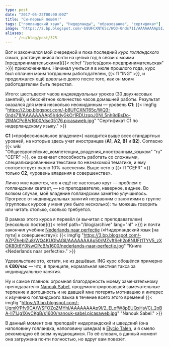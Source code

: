```yaml
---
type: post
date: "2017-05-22T00:00:00Z"
title: "Си-первый пошёл!"
tags: ["голландский язык", "Нидерланды", "образование", "сертификат"]
image: "https://2.bp.blogspot.com/-b8UFCXNT65c/WQ3-0nds71I/AAAAAAAAp5I/4dyGkOr1RDUzqpJ0Nl_5nh8dBsDo-2IMACPcB/s1600/dsc05176.picasaweb.jpg"
aliases:
    - /ru/blog/post/325
---
```


Вот и закончился мой очередной и пока последний *курс голландского языка*, растянувшийся почти на целый год в связи с моими [предпринимательскими]({{< relref "/series/доля-предпринимательская" >}}) приключениями. Начинал учиться я в июле прошлого года, курс был оплачен моим тогдашним работодателем, {{< fl "ING" >}}, и продолжался ещё довольно долго после того, как он моим работодателем быть перестал.

<!--more-->

Итого: шестьдесят часов *индивидуальных* уроков (30 двухчасовых занятий), и бессчётное количество часов домашней работы. Результат оказался для меня несколько неожиданным — уровень **C1**:
{{< imgfig "https://2.bp.blogspot.com/-b8UFCXNT65c/WQ3-0nds71I/AAAAAAAAp5I/4dyGkOr1RDUzqpJ0Nl_5nh8dBsDo-2IMACPcB/s1600/dsc05176.picasaweb.jpg" "Сертификат C1 по нидерландскому языку." >}}

**C1** («профессиональное владение») находится выше всех стандартных уровней, на которые здесь учат иностранцев (**A1**, **A2**, **B1** и **B2**). Согласно {{< wiki "Общеевропейские_компетенции_владения_иностранным_языком" "ru" "CEFR" >}}, он означает способность работать со сложными, специализированными текстами по незнакомой тематике, и ему соответствует около 10% населения. Выше него в {{< fl "CEFR" >}} только **C2**, «уровень владения в совершенстве».

Лично мне кажется, что я ещё не настолько крут — проблем с голландским хватает, — но преподавателю, наверное, виднее. Во всяком случае, моё владение голландским заметно улучшилось. Прогресс от индивидуальных занятий несравним с занятиями в группе (групповых курсов у меня уже было несколько): ты можешь говорить или читать столько, сколько требуется.

В рамках этого курса я перевёл (и вычитал с преподавателем) [несколько постов]({{< relref path="/blog/archive" lang="nl" >}}) и почти закончил учебник [Nederlands naar perfectie](https://shop.coutinho.nl/store_nl/nederlands-naar-perfectie.html) («Нидерландский язык [на пути] к совершенству»):
{{< imgfig "https://3.bp.blogspot.com/-AZPZheblZu8/WQ4KUGhAGiI/AAAAAAAAp50/MZvftSeh2p8NUFt1TYV5_zXOK80t6Y0NwCPcB/s1600/nederlands-naar-perfectie.jpg" "Книга «Nederlands naar perfectie»." >}}

Удовольствие это, кстати, не из дешёвых. ING курс обошёлся примерно в **€80/час** — что, в принципе, нормальная местная такса за индивидуальные занятия.

Ну и самое главное: огромная благодарность моему замечательному преподавателю [Nanouk Sabel](https://www.linkedin.com/in/nanouksabel/), продемонстрировавшей замечательные терпение и дотошность и не давшей мне потерять мотивацию и интерес к изучению голландского языка в течение всего этого времени!
{{< imgfig "https://3.bp.blogspot.com/-UqmKfPfv9CA/WSFOZqZMYhI/AAAAAAAAp9I/2_ELofW8pEUQxHsVCj_2oBA-II71Jg1XwCKgB/s1600/nanouk-sabel.picasaweb.jpg" "Nanouk Sabel." >}}

В данный момент она преподаёт нидерландский и шведский (она наполовину голландка, наполовину шведка) в [Elycio Talen](http://elyciotalen.nl/), и я смело рекомендую её всем нуждающимся. По её словам, в данный момент она загружена почти полностью, но вдруг вам повезёт.
